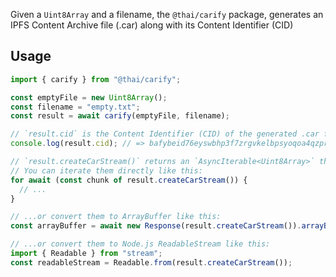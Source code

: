 Given a `Uint8Array` and a filename, the `@thai/carify` package, generates an IPFS Content Archive file (.car) along with its Content Identifier (CID)

## Usage

```ts
import { carify } from "@thai/carify";

const emptyFile = new Uint8Array();
const filename = "empty.txt";
const result = await carify(emptyFile, filename);

// `result.cid` is the Content Identifier (CID) of the generated .car file.
console.log(result.cid); // => bafybeid76eyswbhp3f7zrgvkelbpsyoqoa4qzprhraibj6y7cvi7oh2bzq

// `result.createCarStream()` returns an `AsyncIterable<Uint8Array>` that represents the .car file.
// You can iterate them directly like this:
for await (const chunk of result.createCarStream()) {
  // ...
}

// ...or convert them to ArrayBuffer like this:
const arrayBuffer = await new Response(result.createCarStream()).arrayBuffer();

// ...or convert them to Node.js ReadableStream like this:
import { Readable } from "stream";
const readableStream = Readable.from(result.createCarStream());
```
